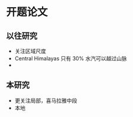 # 开题论文
## 以往研究
- 关注区域尺度
- Central Himalayas 只有 30% 水汽可以越过山脉
- 
## 本研究
- 更关注局部，喜马拉雅中段
- 本地
<!--stackedit_data:
eyJoaXN0b3J5IjpbNzEzNTkzMjgwLDIwNDAyOTc2MjJdfQ==
-->